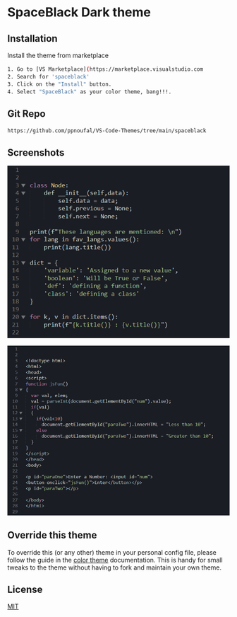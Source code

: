 # SpaceBlack Dark theme

## Installation

Install the theme from marketplace

```bash
1. Go to [VS Marketplace](https://marketplace.visualstudio.com
2. Search for 'spaceblack'
3. Click on the "Install" button.
4. Select "SpaceBlack" as your color theme, bang!!!.
```
## Git Repo

```url
https://github.com/ppnoufal/VS-Code-Themes/tree/main/spaceblack
```

## Screenshots

![Python](screenshots/python.PNG)

![Javascript](screenshots/javascript.PNG)


## Override this theme

To override this (or any other) theme in your personal config file, please follow the guide in the [color theme](https://code.visualstudio.com/api/extension-guides/color-theme) documentation. This is handy for small tweaks to the theme without having to fork and maintain your own theme. 

## License

[MIT](https://choosealicense.com/licenses/mit/)